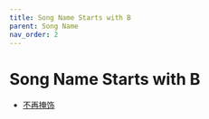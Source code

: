 ```yaml
---
title: Song Name Starts with B
parent: Song Name 
nav_order: 2
---
```


# Song Name Starts with B

- [不再掩饰](../../lyrics/Cui_Jian/buzaiyanshi.md)
